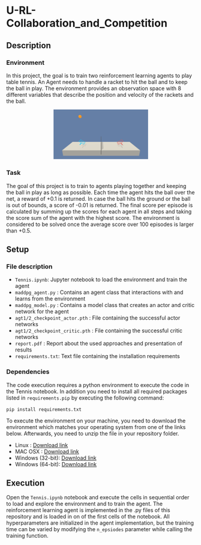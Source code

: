 # U-RL-Collaboration_and_Competition


## Description

### Environment
In this project, the goal is to train two reinforcement learning agents to play table tennis. An Agent needs to handle a racket to hit the ball and to keep the ball in play. The environment provides an observation space with 8 different variables that describe the position and velocity of the rackets and the ball.


<p align="center">
	<img src="content/tennis.png" width=50% height=50%>
</p>

### Task
The goal of this project is to train to agents playing together and keeping the ball in play as long as possible. Each time the agent hits the ball over the net, a reward of +0.1 is returned. In case the ball hits the ground or the ball is out of bounds, a score of -0.01 is returned. The final score per episode is calculated by summing up the scores for each agent in all steps and taking the score sum of the agent with the highest score. The environment is considered to be solved once the average score over 100 episodes is larger than +0.5.


## Setup

### File description
- `Tennis.ipynb`: Jupyter notebook to load the environment and train the agent
- `maddpg_agent.py`    : Contains an agent class that interactions with and learns from the environment
- `maddpg_model.py`    : Contains a model class that creates an actor and critic network for the agent
- `agt1/2_checkpoint_actor.pth`    : File containing the successful actor networks
- `agt1/2_checkpoint_critic.pth`   : File containing the successful critic networks
- `report.pdf`      : Report about the used approaches and presentation of results
- `requirements.txt`: Text file containing the installation requirements

### Dependencies
The code execution requires a python environment to execute the code in the Tennis notebook. In addition you need to install all required packages  listed in `requirements.pip` by executing the following command:
```
pip install requirements.txt
```

To execute the environment on your machine, you need to download the environment which matches your operating system from one of the links below. Afterwards, you need to unzip the file in your repository folder.

- Linux : [Download link](https://s3-us-west-1.amazonaws.com/udacity-drlnd/P3/Tennis/Tennis_Linux.zip)
- MAC OSX : [Download link](https://s3-us-west-1.amazonaws.com/udacity-drlnd/P3/Tennis/Tennis.app.zip)
- Windows (32-bit): [Download link](https://s3-us-west-1.amazonaws.com/udacity-drlnd/P3/Tennis/Tennis_Windows_x86.zip)
- Windows (64-bit): [Download link](https://s3-us-west-1.amazonaws.com/udacity-drlnd/P3/Tennis/Tennis_Windows_x86_64.zip)


## Execution

Open the `Tennis.ipynb` notebook and execute the cells in sequential order to load and explore the environment and to train the agent. The reinforcement learning agent is implemented in the .py files of this repository and is loaded in on of the first cells of the notebook. All hyperparameters are initialized in the agent implementation, but the training time can be varied by modifying the `n_epsiodes` parameter while calling the training function.
